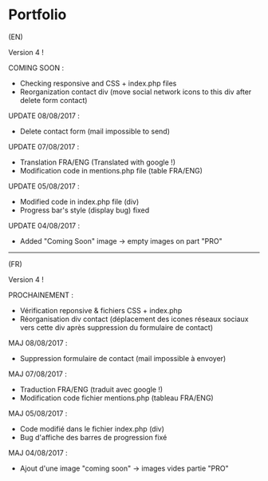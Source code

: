 # Portfolio

(EN)

Version 4 !

COMING SOON :
- Checking responsive and CSS + index.php files
- Reorganization contact div (move social network icons to this div after delete form contact) 

UPDATE 08/08/2017 :
- Delete contact form (mail impossible to send)

UPDATE 07/08/2017 :
- Translation FRA/ENG (Translated with google !)
- Modification code in mentions.php file (table FRA/ENG)

UPDATE 05/08/2017 :
- Modified code in index.php file (div)
- Progress bar's style (display bug) fixed 

UPDATE 04/08/2017 : 
- Added "Coming Soon" image -> empty images on part "PRO" 

-----------------------------------------------------------

(FR)

Version 4 !

PROCHAINEMENT :
- Vérification reponsive & fichiers CSS + index.php
- Réorganisation div contact (déplacement des icones réseaux sociaux vers cette div après suppression du formulaire de contact)

MAJ 08/08/2017 :
- Suppression formulaire de contact (mail impossible à envoyer)

MAJ 07/08/2017 :
- Traduction FRA/ENG (traduit avec google !)
- Modification code fichier mentions.php (tableau FRA/ENG)

MAJ 05/08/2017 :
- Code modifié dans le fichier index.php (div)
- Bug d'affiche des barres de progression fixé 

MAJ 04/08/2017 :
- Ajout d'une image "coming soon" -> images vides partie "PRO" 
